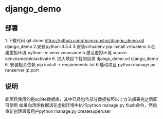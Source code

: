 # django_demo


## 部署
1.下载代码
git clone https://github.com/hongyunshui/django_demo.git django_demo
2.安装python-3.5.4
3.安装virtualenv
pip install virtualenv
4.创建虚拟环境
python -m venv venvname
5.激活虚拟环境
source venvname/bin/activate
6. 进入项目下载的目录 django_demo
cd django_demo
6. 安装相关依赖
pip install -r requirements.txt
6.启动项目
python manage.py runserver ip:port

## 说明
此项目使用的是sqllite数据库，其中已经包含部分数据按照以上方法部署完之后即可使用
如果向清空数据请在虚拟环境中执行python manage.py flush命令，然后重新创建超级用户python manage.py createsuperuser

